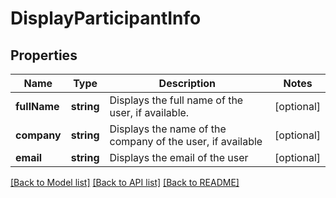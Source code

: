 # DisplayParticipantInfo

## Properties
Name | Type | Description | Notes
------------ | ------------- | ------------- | -------------
**fullName** | **string** | Displays the full name of the user, if available. | [optional] 
**company** | **string** | Displays the name of the company of the user, if available | [optional] 
**email** | **string** | Displays the email of the user | [optional] 

[[Back to Model list]](../README.md#documentation-for-models) [[Back to API list]](../README.md#documentation-for-api-endpoints) [[Back to README]](../README.md)


